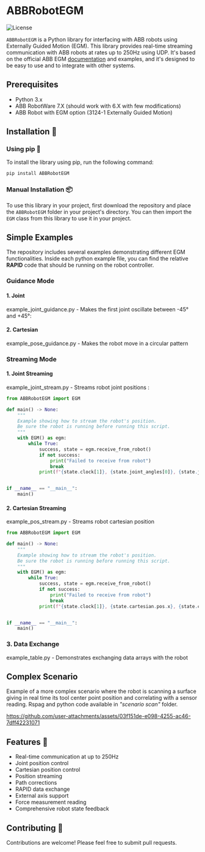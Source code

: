 # ABBRobotEGM

![License](https://img.shields.io/badge/License-Apache%202.0-blue.svg)

`ABBRobotEGM` is a Python library for interfacing with ABB robots using Externally Guided Motion (EGM). This library provides real-time streaming communication with ABB robots at rates up to 250Hz using UDP.  It's based on the official ABB EGM [documentation](https://github.com/FLo-ABB/ABB-EGM-Python/blob/main/doc/3HAC073318%20AM%20Externally%20Guided%20Motion%20RW7-en.pdf) and examples, and it's designed to be easy to use and to integrate with other systems.

## Prerequisites

- Python 3.x
- ABB RobotWare 7.X (should work with 6.X with few modifications)
- ABB Robot with EGM option (3124-1 Externally Guided Motion)


## Installation 🚀

### Using pip 🐍

To install the library using pip, run the following command:

```bash
pip install ABBRobotEGM
```

### Manual Installation 📦

To use this library in your project, first download the repository and place the `ABBRobotEGM` folder in your project's directory. You can then import the `EGM` class from this library to use it in your project.

## Simple Examples

The repository includes several examples demonstrating different EGM functionalities. Inside each python example file, you can find the relative **RAPID** code that should be running on the robot controller.

### Guidance Mode

#### 1. Joint

example_joint_guidance.py - Makes the first joint oscillate between -45° and +45°:

#### 2. Cartesian
example_pose_guidance.py - Makes the robot move in a circular pattern

### Streaming Mode

#### 1. Joint Streaming
example_joint_stream.py - Streams robot joint positions :
```python	
from ABBRobotEGM import EGM

def main() -> None:
    """
    Example showing how to stream the robot's position.
    Be sure the robot is running before running this script.
    """
    with EGM() as egm:
        while True:
            success, state = egm.receive_from_robot()
            if not success:
                print("Failed to receive from robot")
                break
            print(f"{state.clock[1]}, {state.joint_angles[0]}, {state.joint_angles[1]}, {state.joint_angles[2]}, {state.joint_angles[3]}, {state.joint_angles[4]}, {state.joint_angles[5]}")


if __name__ == "__main__":
    main()

```	


#### 2. Cartesian Streaming
example_pos_stream.py - Streams robot cartesian position
```python	
from ABBRobotEGM import EGM

def main() -> None:
    """
    Example showing how to stream the robot's position.
    Be sure the robot is running before running this script.
    """
    with EGM() as egm:
        while True:
            success, state = egm.receive_from_robot()
            if not success:
                print("Failed to receive from robot")
                break
            print(f"{state.clock[1]}, {state.cartesian.pos.x}, {state.cartesian.pos.y}, {state.cartesian.pos.z}")


if __name__ == "__main__":
    main()
```

### 3. Data Exchange
example_table.py - Demonstrates exchanging data arrays with the robot

## Complex Scenario
Example of a more complex scenario where the robot is scanning a surface giving in real time its tool center point position and correlating with a sensor reading. Rspag and python code available in *"scenario scan"* folder.

https://github.com/user-attachments/assets/03f151de-e098-4255-ac46-7dff42231071

## Features 🚀

- Real-time communication at up to 250Hz
- Joint position control
- Cartesian position control
- Position streaming
- Path corrections
- RAPID data exchange
- External axis support
- Force measurement reading
- Comprehensive robot state feedback


## Contributing 🤝

Contributions are welcome! Please feel free to submit pull requests.
